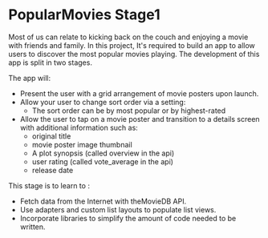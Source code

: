 # PopularMovies Stage1

Most of us can relate to kicking back on the couch and enjoying a movie with friends and family. 
In this project, It's required to build an app to allow users to discover the most popular movies playing. 
The development of this app is split in two stages. 

The app will:

- Present the user with a grid arrangement of movie posters upon launch.
- Allow your user to change sort order via a setting:
  - The sort order can be by most popular or by highest-rated
- Allow the user to tap on a movie poster and transition to a details screen with additional information such as:
  - original title
  - movie poster image thumbnail
  - A plot synopsis (called overview in the api)
  - user rating (called vote_average in the api)
  - release date


This stage is to learn to : 
- Fetch data from the Internet with theMovieDB API.
- Use adapters and custom list layouts to populate list views.
- Incorporate libraries to simplify the amount of code needed to be written.
